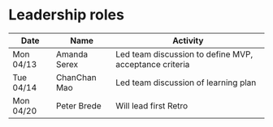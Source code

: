 # Leadership roles

| Date      | Name              | Activity                                               |
|-----------|-------------------|--------------------------------------------------------|
| Mon 04/13 | Amanda Serex      | Led team discussion to define MVP, acceptance criteria | 
| Tue 04/14 | ChanChan Mao      | Led team discussion of learning plan                   | 
| Mon 04/20 | Peter Brede       | Will lead first Retro                                  | 
